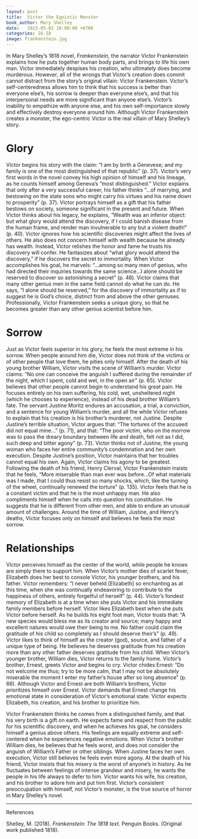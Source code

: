 ```yaml
---
layout: post
title:  Victor the Egoistic Monster
book_author: Mary Shelley
date:   2023-05-02 10:00:00 +0700
categories: 16-18
image: frankenstein.jpg
---
```


In Mary Shelley’s 1818 novel, _Frankenstein_, the narrator Victor Frankenstein
explains how he puts together human body parts, and brings to life his own man.
Victor immediately despises his creation, who ultimately does become murderous.
However, all of the wrongs that Victor’s creation does commit cannot distract
from the story’s original villain: Victor Frankenstein. Victor’s
self-centeredness allows him to think that his success is better than everyone
else’s, his sorrow is deeper than everyone else’s, and that his interpersonal
needs are more significant than anyone else’s. Victor’s inability to empathize
with anyone else, and his own self-importance slowly and effectively destroy
everyone around him. Although Victor Frankenstein creates a monster, the
ego-centric Victor is the real villain of Mary Shelley’s story.

# Glory

Victor begins his story with the claim: “I am by birth a Genevese; and my family
is one of the most distinguished of that republic” (p. 37). Victor’s very first
words in the novel convey his high opinion of himself and his lineage, as he
counts himself among Geneva’s “most distinguished.” Victor explains that only
after a very successful career, his father thinks “...of marrying, and bestowing
on the state sons who might carry his virtues and his name down to prosperity”
(p. 37). Victor portrays himself as a gift that his father bestows on society,
someone significant in the present and future. When Victor thinks about his
legacy, he explains, “Wealth was an inferior object: but what glory would attend
the discovery, if I could banish disease from the human frame, and render man
invulnerable to any but a violent death!” (p. 40). Victor ignores how his
scientific discoveries might affect the lives of others. He also does not
concern himself with wealth because he already has wealth. Instead, Victor
relishes the honor and fame he trusts his discovery will confer. He fantasizes
about “what glory would attend the discovery,”  if he discovers the secret to
immortality. When Victor accomplishes his goal, he marvels: “...among so many
men of genius, who had directed their inquiries towards the same science…I alone
should be reserved to discover so astonishing a secret” (p. 48). Victor claims
that many other genius men in the same field cannot do what he can do. He says,
“I alone should be reserved,” for the discovery of immortality as if to suggest
he is God’s choice, distinct from and above the other geniuses. Professionally,
Victor Frankenstein seeks a unique glory, so that he becomes greater than any
other genius scientist before him.

# Sorrow

Just as Victor feels superior in his glory, he feels the most extreme in his
sorrow. When people around him die, Victor does not think of the victims or of
other people that love them, he pities only himself. After the death of his
young brother William, Victor visits the scene of William’s murder. Victor
claims: “No one can conceive the anguish I suffered during the remainder of the
night, which I spent, cold and wet, in the open air” (p. 65). Victor believes
that other people cannot begin to understand his great pain. He focuses entirely
on his own suffering, his cold, wet, unsheltered night (which he chooses to
experience), instead of his dead brother William’s fate. The servant Justine
Moritz endures an accusation, a trial, a conviction, and a sentence for young
William’s murder, and all the while Victor refuses to explain that his creation
is his brother’s murderer, not Justine. Despite Justine’s terrible situation,
Victor argues that: “The tortures of the accused did not equal mine…” (p. 71),
and that: “The poor victim, who on the morrow was to pass the dreary boundary
between life and death, felt not as I did, such deep and bitter agony” (p. 73).
Victor thinks not of Justine, the young woman who faces her entire community’s
condemnation and her own execution. Despite Justine’s position, Victor maintains
that her troubles cannot equal his own. Again, Victor claims his agony to be
greatest. Following the death of his friend, Henry Clerval, Victor Frankenstein
insists that he feels, “More miserable than man ever was before…Of what
materials was I made, that I could thus resist so many shocks, which, like the
turning of the wheel, continually renewed the torture”  (p. 135). Victor feels
that he is a constant victim and that he is the most unhappy man. He also
compliments himself when he calls into question his constitution. He suggests
that he is different from other men, and able to endure an unusual amount of
challenges. Around the time of William, Justine, and Henry’s deaths, Victor
focuses only on himself and believes he feels the most sorrow.

# Relationships

Victor perceives himself as the center of the world, while people he knows are
simply there to support him. When Victor’s mother dies of scarlet fever,
Elizabeth does her best to console Victor, his younger brothers, and his father.
Victor remembers: “I never beheld [Elizabeth] so enchanting as at this time,
when she was continually endeavoring to contribute to the happiness of others,
entirely forgetful of herself” (p. 44). Victor’s fondest memory of Elizabeth is
at a time when she puts Victor and his immediate family members before herself.
Victor likes Elizabeth best when she puts Victor before herself. As he builds
his eight foot man, Victor trusts that: “A new species would bless me as its
creator and source; many happy and excellent natures would owe their being to
me. No father could claim the gratitude of his child so completely as I should
deserve their’s” (p. 49). Victor likes to think of himself as the creator (god),
source, and father of a unique type of being. He believes he deserves gratitude
from his creation more than any other father deserves gratitude from his child.
When Victor’s younger brother, William dies, Victor returns to the family home.
Victor’s brother, Ernest, greets Victor and begins to cry. Victor chides Ernest:
“Do not welcome me thus; try to be more calm, that I may not be absolutely
miserable the moment I enter my father’s house after so long absence” (p. 66).
Although Victor and Ernest are both William’s brothers, Victor prioritizes
himself over Ernest. Victor demands that Ernest change his emotional state in
consideration of Victor’s emotional state. Victor expects Elizabeth, his
creation, and his brother to prioritize him.



Victor Frankenstein thinks he comes from a distinguished family, and that his
very birth is a gift on earth. He expects fame and respect from the public for
his scientific discovery, and when he achieves his goal, he considers himself a
genius above others. His feelings are equally extreme and self-centered when he
experiences negative emotions. When Victor’s brother William dies, he believes
that he feels worst, and does not consider the anguish of William’s Father or
other siblings. When Justine faces her own execution, Victor still believes he
feels even more agony. At the death of his friend, Victor insists that his
misery is the worst of anyone’s in history. As he fluctuates between feelings of
intense grandeur and misery, he wants the people in his life always to defer to
him. Victor wants his wife, his creation, and his brother to adore him and put
him first. Victor’s consistent preoccupation with himself, not Victor’s monster,
is the true source of horror in Mary Shelley’s novel.

---
References

Shelley, M. (2018). _Frankenstein: The 1818 text_. Penguin Books. (Original work
published 1818).

